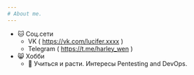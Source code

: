 ```yaml
---
# About me.
---
```


- 🐱 Соц.сети
  - VK ( https://vk.com/lucifer.xxxx )
  - Telegram ( https://t.me/harley_wen )
- 😸 Хобби
  - 👾 Учиться и расти. Интересы Pentesting and DevOps.



